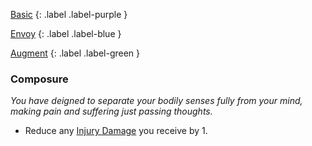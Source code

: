 
[Basic](Game/Advancement-List?Basic=true)
{: .label .label-purple }

[Envoy](Game/Envoy)
{: .label .label-blue }

[Augment](Game/Advancement-List?Augment=true)
{: .label .label-green }
### Composure
*You have deigned to separate your bodily senses fully from your mind, making pain and suffering just passing thoughts.*
* Reduce any [Injury Damage](Game/Core/Injury#Injury%20Damage) you receive by 1.
